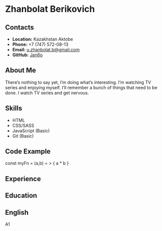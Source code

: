 # Zhanbolat Berikovich

## __Contacts__
- __Location:__ Kazakhstan Aktobe
- __Phone:__ +7 (747) 572-08-13 
- __Email:__ u.zhanbolat.b@gmail.com  
- __GitHub:__ [Jan6o](https://github.com/Jan6o)

## __About Me__
There’s nothing to say yet, I’m doing what’s interesting. I’m watching TV series and enjoying myself. I’ll remember a bunch of things that need to be done. I watch TV series and get nervous.

## __Skills__

- HTML
- CSS/SASS
- JavaScript (Basic)
- Git (Basic)

## __Code Example__

const myFn = (a,b) = > {
  a * b 
}


## __Experience__

## __Education__ 

## __English__
A1

